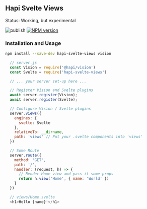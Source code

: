 ## Hapi Svelte Views

Status: Working, but experimental

![publish](https://github.com/antony/hapi-svelte-views/workflows/publish/badge.svg)
[![NPM version](https://img.shields.io/npm/v/hapi-svelte-views.svg)](https://www.npmjs.com/package/hapi-svelte-views)

### Installation and Usage

```bash
npm install --save-dev hapi-svelte-views vision
```

```js
  // server.js
  const Vision = require('@hapi/vision')
  const Svelte = require('hapi-svelte-views')

  // ... your server set-up here ...

  // Register Vision and Svelte plugins
  await server.register(Vision);
  await server.register(Svelte);

  // Configure Vision / Svelte plugins
  server.views({
    engines: {
      svelte: Svelte
    },
    relativeTo: __dirname,
    path: 'views' // Put your .svelte components into 'views'
  })

  // Some Route
  server.route({
    method: 'GET',
    path: '/',
    handler: (request, h) => {
      // Render Home view and pass it some props
      return h.view('Home', { name: 'World' })
    }
  })
```

```js
  // views/Home.svelte
  <h1>Hello {name}!</h1>
```